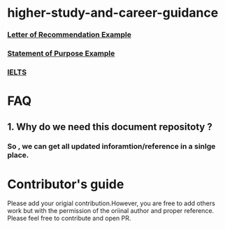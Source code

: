 # higher-study-and-career-guidance


### [Letter of Recommendation Example](https://github.com/asraful/higher-study-and-career-guidance/blob/main/LOR-Example.md)

### [Statement of Purpose Example](https://github.com/asraful/higher-study-and-career-guidance/blob/main/SOAP-Example.md)

### [IELTS](https://github.com/asraful/higher-study-and-career-guidance/blob/main/IELTS.md)




# FAQ

## 1. Why do we need this document repositoty ?
### So , we can get all updated inforamtion/reference in a sinlge place.


# Contributor's guide
Please add your origial contribution.However, you are free to add others work but with the permission of the oriinal author and proper reference. 
Please feel free to contribute and open PR.

